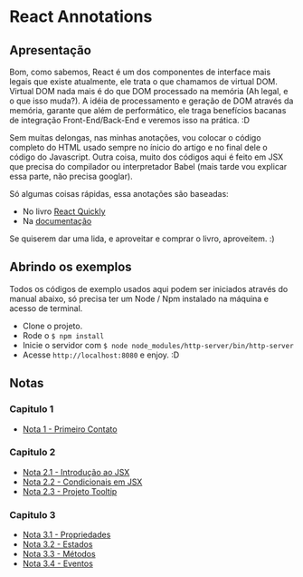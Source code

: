 # React Annotations

## Apresentação

Bom, como sabemos, React é um dos componentes de interface mais legais que
existe atualmente, ele trata o que chamamos de virtual DOM. Virtual DOM nada
mais é do que DOM processado na memória (Ah legal, e o que isso muda?).
A idéia de processamento e geração de DOM através da memória, garante que além
de performático, ele traga benefícios bacanas de integração Front-End/Back-End e
veremos isso na prática. :D

Sem muitas delongas, nas minhas anotações, vou colocar o código completo do
HTML usado sempre no ínicio do artigo e no final dele o código do Javascript.
Outra coisa, muito dos códigos aqui é feito em JSX que precisa do compilador ou
interpretador Babel (mais tarde vou explicar essa parte, não precisa googlar).

Só algumas coisas rápidas, essa anotações são baseadas:

-   No livro [React Quickly](https://www.manning.com/books/react-quickly)
-   Na [documentação](https://facebook.github.io/react/docs/getting-started.html)

Se quiserem dar uma lida, e aproveitar e comprar o livro, aproveitem. :)

## Abrindo os exemplos
Todos os códigos de exemplo usados aqui podem ser iniciados através do manual
abaixo, só precisa ter um Node / Npm instalado na máquina e acesso de terminal.

-   Clone o projeto.
-   Rode o `$ npm install`
-   Inicie o servidor com `$ node node_modules/http-server/bin/http-server`
-   Acesse `http://localhost:8080` e enjoy. :D

## Notas

### Capitulo 1

-   [Nota 1 - Primeiro Contato](notas/note_1.md)

### Capitulo 2

-   [Nota 2.1 - Introdução ao JSX](notas/note_2_1.md)
-   [Nota 2.2 - Condicionais em JSX](notas/note_2_2.md)
-   [Nota 2.3 - Projeto Tooltip](notas/note_2_3.md)

### Capitulo 3

-   [Nota 3.1 - Propriedades](notas/note_3_1.md)
-   [Nota 3.2 - Estados](notas/note_3_2.md)
-   [Nota 3.3 - Métodos](notas/note_3_3.md)
-   [Nota 3.4 - Eventos](notas/note_3_4.md)
